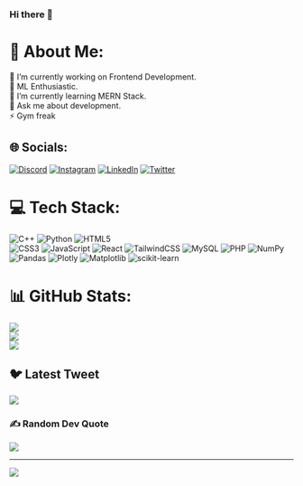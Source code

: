 ### Hi there 👋
# 💫 About Me:
🔭 I’m currently working on Frontend Development.<br>👯 ML Enthusiastic.<br>🌱 I’m currently learning MERN Stack.<br>💬 Ask me about development.<br>⚡ Gym freak


## 🌐 Socials:
[![Discord](https://img.shields.io/badge/Discord-%237289DA.svg?logo=discord&logoColor=white)](https://discord.gg/ashhar#3189) [![Instagram](https://img.shields.io/badge/Instagram-%23E4405F.svg?logo=Instagram&logoColor=white)](https://instagram.com/_ashhar_._) [![LinkedIn](https://img.shields.io/badge/LinkedIn-%230077B5.svg?logo=linkedin&logoColor=white)](https://linkedin.com/in/md-ashhar-9a5b6b222) [![Twitter](https://img.shields.io/badge/Twitter-%231DA1F2.svg?logo=Twitter&logoColor=white)](https://twitter.com/Ashhar32615518) 

# 💻 Tech Stack:
![C++](https://img.shields.io/badge/c++-%2300599C.svg?style=for-the-badge&logo=c%2B%2B&logoColor=white)
![Python](https://img.shields.io/badge/python-3670A0?style=for-the-badge&logo=python&logoColor=ffdd54) 
![HTML5](https://img.shields.io/badge/html5-%23E34F26.svg?style=for-the-badge&logo=html5&logoColor=white)  
![CSS3](https://img.shields.io/badge/css3-%231572B6.svg?style=for-the-badge&logo=css3&logoColor=white) 
![JavaScript](https://img.shields.io/badge/javascript-%23323330.svg?style=for-the-badge&logo=javascript&logoColor=%23F7DF1E) 
![React](https://img.shields.io/badge/react-%2320232a.svg?style=for-the-badge&logo=react&logoColor=%2361DAFB) 
![TailwindCSS](https://img.shields.io/badge/tailwindcss-%2338B2AC.svg?style=for-the-badge&logo=tailwind-css&logoColor=white)
![MySQL](https://img.shields.io/badge/mysql-%2300f.svg?style=for-the-badge&logo=mysql&logoColor=white) 
![PHP](https://img.shields.io/badge/php-%23777BB4.svg?style=for-the-badge&logo=php&logoColor=white)
![NumPy](https://img.shields.io/badge/numpy-%23013243.svg?style=for-the-badge&logo=numpy&logoColor=white)
![Pandas](https://img.shields.io/badge/pandas-%23150458.svg?style=for-the-badge&logo=pandas&logoColor=white)
![Plotly](https://img.shields.io/badge/Plotly-%233F4F75.svg?style=for-the-badge&logo=plotly&logoColor=white)
![Matplotlib](https://img.shields.io/badge/Matplotlib-%23ffffff.svg?style=for-the-badge&logo=Matplotlib&logoColor=black)
![scikit-learn](https://img.shields.io/badge/scikit--learn-%23F7931E.svg?style=for-the-badge&logo=scikit-learn&logoColor=white)



# 📊 GitHub Stats:
![](https://github-readme-stats.vercel.app/api?username=Ashhar-24&theme=dark&hide_border=false&include_all_commits=false&count_private=false)<br/>
![](https://github-readme-streak-stats.herokuapp.com/?user=Ashhar-24&theme=dark&hide_border=false)<br/>
![](https://github-readme-stats.vercel.app/api/top-langs/?username=Ashhar-24&theme=dark&hide_border=false&include_all_commits=false&count_private=false&layout=compact)

## 🐦 Latest Tweet
[![](https://gtce.itsvg.in/api?username=Ashhar32615518)](https://github.com/VishwaGauravIn/github-twitter-card-embed)

### ✍️ Random Dev Quote
![](https://quotes-github-readme.vercel.app/api?type=horizontal&theme=radical)

---
[![](https://visitcount.itsvg.in/api?id=Ashhar-24&icon=0&color=0)](https://visitcount.itsvg.in)

<!-- Proudly created with GPRM ( https://gprm.itsvg.in ) -->
